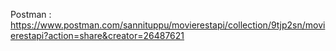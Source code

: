 Postman : https://www.postman.com/sannituppu/movierestapi/collection/9tjp2sn/movierestapi?action=share&creator=26487621
